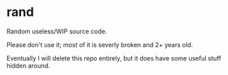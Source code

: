 rand
====

Random useless/WIP source code.

Please don't use it; most of it is severly broken and 2+ years old.

Eventually I will delete this repo entirely, but it does have some useful stuff hidden around.
